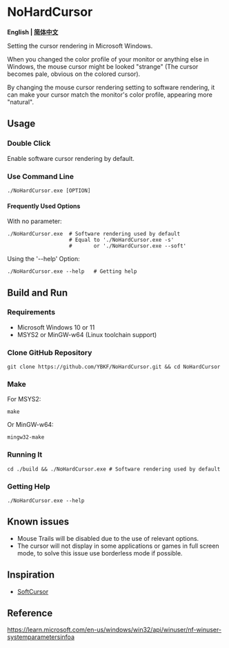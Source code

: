 # NoHardCursor

**English | [简体中文](readme/README_zh_CN.md)**

Setting the cursor rendering in Microsoft Windows.

When you changed the color profile of your monitor or anything else in Windows, the mouse cursor might be looked "strange" (The cursor becomes pale, obvious on the colored cursor).

By changing the mouse cursor rendering setting to software rendering, it can make your cursor match the monitor's color profile, appearing more "natural".

## Usage

### Double Click

Enable software cursor rendering by default.

### Use Command Line

    ./NoHardCursor.exe [OPTION]

#### Frequently Used Options

With no parameter:

    ./NoHardCursor.exe  # Software rendering used by default
                        # Equal to './NoHardCursor.exe -s'
                        #       or './NoHardCursor.exe --soft'

Using the '--help' Option:

    ./NoHardCursor.exe --help   # Getting help

## Build and Run

### Requirements

- Microsoft Windows 10 or 11
- MSYS2 or MinGW-w64 (Linux toolchain support)

### Clone GitHub Repository

    git clone https://github.com/YBKF/NoHardCursor.git && cd NoHardCursor

### Make

For MSYS2:

    make

Or MinGW-w64:

    mingw32-make

### Running It

    cd ./build && ./NoHardCursor.exe # Software rendering used by default

### Getting Help

    ./NoHardCursor.exe --help

## Known issues

- Mouse Trails will be disabled due to the use of relevant options.
- The cursor will not display in some applications or games in full screen mode, to solve this issue use borderless mode if possible.

## Inspiration

- [SoftCursor](https://www.monitortests.com/forum/Thread-SoftCursor)

## Reference

<https://learn.microsoft.com/en-us/windows/win32/api/winuser/nf-winuser-systemparametersinfoa>

